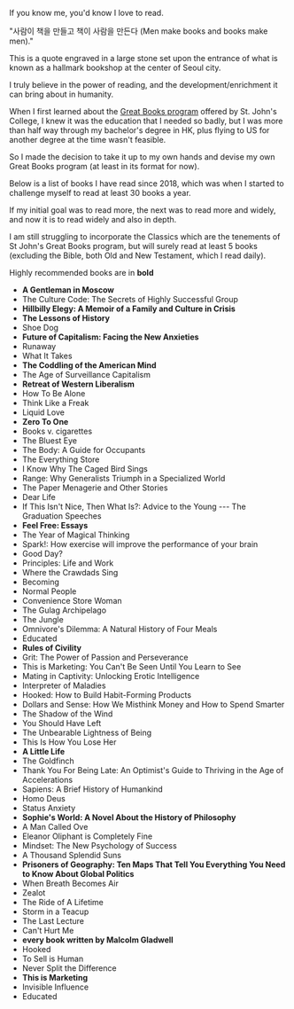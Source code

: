 If you know me, you'd know I love to read. 

"사람이 책을 만들고 책이 사람을 만든다 (Men make books and books make men)." 

This is a quote engraved in a large stone set upon the entrance of what is known as a hallmark bookshop at the center of Seoul city. 

I truly believe in the power of reading, and the development/enrichment it can bring about in humanity. 

When I first learned about the [Great Books program](https://www.sjc.edu/academic-programs/undergraduate/great-books-reading-list) offered by St. John's College, I knew it was the education that I needed so badly, but I was more than half way through my bachelor's degree in HK, plus flying to US for another degree at the time wasn't feasible. 

So I made the decision to take it up to my own hands and devise my own Great Books program (at least in its format for now). 

Below is a list of books I have read since 2018, which was when I started to challenge myself to read at least 30 books a year. 

If my initial goal was to read more, the next was to read more and widely, and now it is to read widely and also in depth. 

I am still struggling to incorporate the Classics which are the tenements of St John's Great Books program, but will surely read at least 5 books (excluding the Bible, both Old and New Testament, which I read daily). 

Highly recommended books are in **bold**

- **A Gentleman in Moscow**
- The Culture Code: The Secrets of Highly Successful Group
- **Hillbilly Elegy: A Memoir of a Family and Culture in Crisis**
- **The Lessons of History**
- Shoe Dog
- **Future of Capitalism: Facing the New Anxieties**
- Runaway 
- What It Takes
- **The Coddling of the American Mind**
- The Age of Surveillance Capitalism 
- **Retreat of Western Liberalism**
- How To Be Alone
- Think Like a Freak
- Liquid Love
- **Zero To One**
- Books v. cigarettes 
- The Bluest Eye
- The Body: A Guide for Occupants
- The Everything Store
- I Know Why The Caged Bird Sings
- Range: Why Generalists Triumph in a Specialized World
- The Paper Menagerie and Other Stories
- Dear Life
- If This Isn't Nice, Then What Is?: Advice to the Young --- The Graduation Speeches
- **Feel Free: Essays**
- The Year of Magical Thinking
- Spark!: How exercise will improve the performance of your brain
- Good Day? 
- Principles: Life and Work
- Where the Crawdads Sing
- Becoming
- Normal People
- Convenience Store Woman
- The Gulag Archipelago
- The Jungle
- Omnivore's Dilemma: A Natural History of Four Meals
- Educated
- **Rules of Civility**
- Grit: The Power of Passion and Perseverance
- This is Marketing: You Can't Be Seen Until You Learn to See
- Mating in Captivity: Unlocking Erotic Intelligence
- Interpreter of Maladies
- Hooked: How to Build Habit-Forming Products
- Dollars and Sense: How We Misthink Money and How to Spend Smarter
- The Shadow of the Wind
- You Should Have Left
- The Unbearable Lightness of Being
- This Is How You Lose Her
- **A Little Life**
- The Goldfinch
- Thank You For Being Late: An Optimist's Guide to Thriving in the Age of Accelerations
- Sapiens: A Brief History of Humankind
- Homo Deus
- Status Anxiety
- **Sophie's World: A Novel About the History of Philosophy**
- A Man Called Ove
- Eleanor Oliphant is Completely Fine
- Mindset: The New Psychology of Success
- A Thousand Splendid Suns
- **Prisoners of Geography: Ten Maps That Tell You Everything You Need to Know About Global Politics**
- When Breath Becomes Air
- Zealot 
- The Ride of A Lifetime
- Storm in a Teacup
- The Last Lecture 
- Can't Hurt Me 
- **every book written by Malcolm Gladwell**
- Hooked
- To Sell is Human
- Never Split the Difference
- **This is Marketing**
- Invisible Influence 
- Educated
